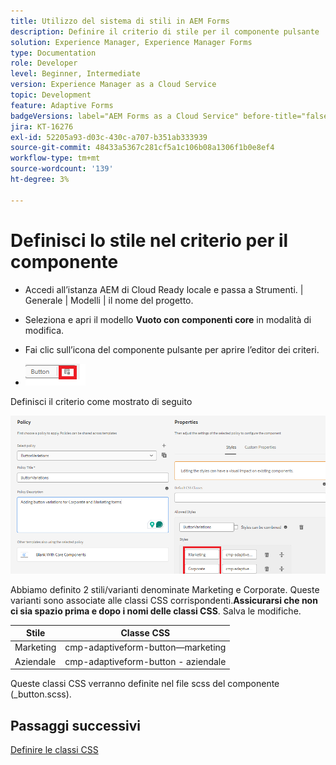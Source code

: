 ```yaml
---
title: Utilizzo del sistema di stili in AEM Forms
description: Definire il criterio di stile per il componente pulsante
solution: Experience Manager, Experience Manager Forms
type: Documentation
role: Developer
level: Beginner, Intermediate
version: Experience Manager as a Cloud Service
topic: Development
feature: Adaptive Forms
badgeVersions: label="AEM Forms as a Cloud Service" before-title="false"
jira: KT-16276
exl-id: 52205a93-d03c-430c-a707-b351ab333939
source-git-commit: 48433a5367c281cf5a1c106b08a1306f1b0e8ef4
workflow-type: tm+mt
source-wordcount: '139'
ht-degree: 3%

---
```


# Definisci lo stile nel criterio per il componente

* Accedi all’istanza AEM di Cloud Ready locale e passa a Strumenti. | Generale | Modelli | il nome del progetto.

* Seleziona e apri il modello **Vuoto con componenti core** in modalità di modifica.
* Fai clic sull’icona del componente pulsante per aprire l’editor dei criteri.

* ![pulsante-criterio](assets/button-policy.png)

Definisci il criterio come mostrato di seguito

![dettagli-criteri-pulsante](assets/styling-policy.png)

Abbiamo definito 2 stili/varianti denominate Marketing e Corporate. Queste varianti sono associate alle classi CSS corrispondenti.**Assicurarsi che non ci sia spazio prima e dopo i nomi delle classi CSS**.
Salva le modifiche.

| Stile | Classe CSS |
|-----------|------------------------------------|
| Marketing | cmp-adaptiveform-button—marketing |
| Aziendale | cmp-adaptiveform-button - aziendale |

Queste classi CSS verranno definite nel file scss del componente (_button.scss).

## Passaggi successivi

[Definire le classi CSS](./create-variations.md)

